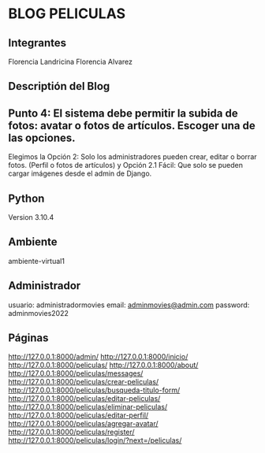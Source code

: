 # BLOG PELICULAS
## Integrantes
Florencia Landricina
Florencia Alvarez

## Descriptión del Blog


## Punto 4: El sistema debe permitir la subida de fotos: avatar o fotos de artículos. Escoger una de las opciones.
Elegimos la Opción 2: Solo los administradores pueden crear, editar o borrar fotos. (Perfil o fotos de artículos) y Opción 2.1 Fácil: Que solo se pueden cargar imágenes desde el admin de Django.

## Python
Version 3.10.4

## Ambiente
ambiente-virtual1

## Administrador
usuario: administradormovies
email: adminmovies@admin.com
password: adminmovies2022

## Páginas
http://127.0.0.1:8000/admin/
http://127.0.0.1:8000/inicio/
http://127.0.0.1:8000/peliculas/
http://127.0.0.1:8000/about/
http://127.0.0.1:8000/peliculas/messages/
http://127.0.0.1:8000/peliculas/crear-peliculas/
http://127.0.0.1:8000/peliculas/busqueda-titulo-form/
http://127.0.0.1:8000/peliculas/editar-peliculas/
http://127.0.0.1:8000/peliculas/eliminar-peliculas/
http://127.0.0.1:8000/peliculas/editar-perfil/
http://127.0.0.1:8000/peliculas/agregar-avatar/
http://127.0.0.1:8000/peliculas/register/
http://127.0.0.1:8000/peliculas/login/?next=/peliculas/



